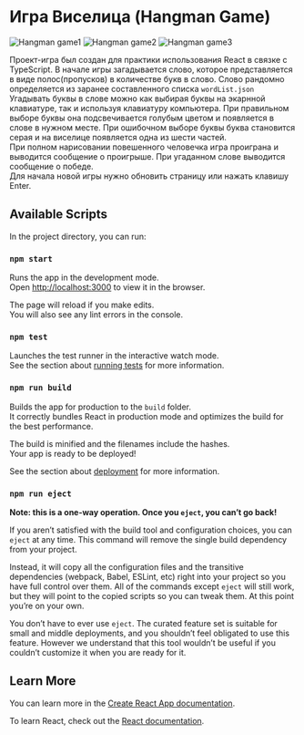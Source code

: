 # Игра Виселица (Hangman Game)

![Hangman game1](https://user-images.githubusercontent.com/108275492/212659577-898f23f0-7937-4f82-9bd2-18b6751ea23d.png)
![Hangman game2](https://user-images.githubusercontent.com/108275492/212659634-aee4f526-a948-4a6a-8f69-577e522339fc.png)
![Hangman game3](https://user-images.githubusercontent.com/108275492/212659679-35a14c7b-cc82-4dbb-b9c7-5f97bc1bafe2.png)

Проект-игра был создан для практики использования React в связке с TypeScript. В начале игры загадывается слово, которое представляется в виде полос(пропусков) в количестве букв в слово. Слово рандомно определяется из заранее составленного списка ```wordList.json``` \
Угадывать буквы в слове можно как выбирая буквы на экарнной клавиатуре, так и используя клавиатуру компьютера. При правильном выборе буквы она подсвечивается голубым цветом и появляется в слове в нужном месте. При ошибочном выборе буквы буква становится серая и на виселице появляется одна из шести частей. \
При полном нарисовании повешенного человечка игра проиграна и выводится сообщение о проигрыше.
При угаданном слове выводится сообщение о победе. \
Для начала новой игры нужно обновить страницу или нажать клавишу Enter.

## Available Scripts

In the project directory, you can run:

### `npm start`

Runs the app in the development mode.\
Open [http://localhost:3000](http://localhost:3000) to view it in the browser.

The page will reload if you make edits.\
You will also see any lint errors in the console.

### `npm test`

Launches the test runner in the interactive watch mode.\
See the section about [running tests](https://facebook.github.io/create-react-app/docs/running-tests) for more information.

### `npm run build`

Builds the app for production to the `build` folder.\
It correctly bundles React in production mode and optimizes the build for the best performance.

The build is minified and the filenames include the hashes.\
Your app is ready to be deployed!

See the section about [deployment](https://facebook.github.io/create-react-app/docs/deployment) for more information.

### `npm run eject`

**Note: this is a one-way operation. Once you `eject`, you can’t go back!**

If you aren’t satisfied with the build tool and configuration choices, you can `eject` at any time. This command will remove the single build dependency from your project.

Instead, it will copy all the configuration files and the transitive dependencies (webpack, Babel, ESLint, etc) right into your project so you have full control over them. All of the commands except `eject` will still work, but they will point to the copied scripts so you can tweak them. At this point you’re on your own.

You don’t have to ever use `eject`. The curated feature set is suitable for small and middle deployments, and you shouldn’t feel obligated to use this feature. However we understand that this tool wouldn’t be useful if you couldn’t customize it when you are ready for it.

## Learn More

You can learn more in the [Create React App documentation](https://facebook.github.io/create-react-app/docs/getting-started).

To learn React, check out the [React documentation](https://reactjs.org/).
